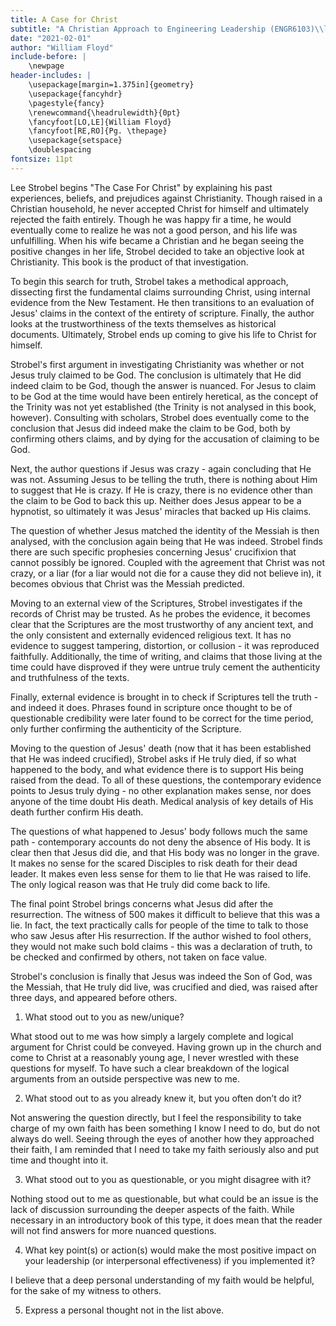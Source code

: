 ```yaml
---
title: A Case for Christ
subtitle: "A Christian Approach to Engineering Leadership (ENGR6103)\\linebreak Dr. Anson\\linebreak"
date: "2021-02-01"
author: "William Floyd"
include-before: |
    \newpage
header-includes: |
    \usepackage[margin=1.375in]{geometry}
    \usepackage{fancyhdr}
    \pagestyle{fancy}
    \renewcommand{\headrulewidth}{0pt}
    \fancyfoot[LO,LE]{William Floyd}
    \fancyfoot[RE,RO]{Pg. \thepage}
    \usepackage{setspace}
    \doublespacing
fontsize: 11pt
---
```


Lee Strobel begins "The Case For Christ" by explaining his past experiences, beliefs, and prejudices against Christianity.
Though raised in a Christian household, he never accepted Christ for himself and ultimately rejected the faith entirely.
Though he was happy fir a time, he would eventually come to realize he was not a good person, and his life was unfulfilling.
When his wife became a Christian and he began seeing the positive changes in her life, Strobel decided to take an objective look at Christianity.
This book is the product of that investigation.

To begin this search for truth, Strobel takes a methodical approach, dissecting first the fundamental claims surrounding Christ, using internal evidence from the New Testament.
He then transitions to an evaluation of Jesus' claims in the context of the entirety of scripture.
Finally, the author looks at the trustworthiness of the texts themselves as historical documents.
Ultimately, Strobel ends up coming to give his life to Christ for himself.

Strobel's first argument in investigating Christianity was whether or not Jesus truly claimed to be God.
The conclusion is ultimately that He did indeed claim to be God, though the answer is nuanced.
For Jesus to claim to be God at the time would have been entirely heretical, as the concept of the Trinity was not yet established (the Trinity is not analysed in this book, however).
Consulting with scholars, Strobel does eventually come to the conclusion that Jesus did indeed make the claim to be God, both by confirming others claims, and by dying for the accusation of claiming to be God.

Next, the author questions if Jesus was crazy - again concluding that He was not.
Assuming Jesus to be telling the truth, there is nothing about Him to suggest that He is crazy.
If He is crazy, there is no evidence other than the claim to be God to back this up.
Neither does Jesus appear to be a hypnotist, so ultimately it was Jesus' miracles that backed up His claims.

The question of whether Jesus matched the identity of the Messiah is then analysed, with the conclusion again being that He was indeed.
Strobel finds there are such specific prophesies concerning Jesus' crucifixion that cannot possibly be ignored.
Coupled with the agreement that Christ was not crazy, or a liar (for a liar would not die for a cause they did not believe in), it becomes obvious that Christ was the Messiah predicted.

Moving to an external view of the Scriptures, Strobel investigates if the records of Christ may be trusted.
As he probes the evidence, it becomes clear that the Scriptures are the most trustworthy of any ancient text, and the only consistent and externally evidenced religious text.
It has no evidence to suggest tampering, distortion, or collusion - it was reproduced faithfully.
Additionally, the time of writing, and claims that those living at the time could have disproved if they were untrue truly cement the authenticity and truthfulness of the texts.

Finally, external evidence is brought in to check if Scriptures tell the truth - and indeed it does.
Phrases found in scripture once thought to be of questionable credibility were later found to be correct for the time period, only further confirming the authenticity of the Scripture.

Moving to the question of Jesus' death (now that it has been established that He was indeed crucified), Strobel asks if He truly died, if so what happened to the body, and what evidence there is to support His being raised from the dead.
To all of these questions, the contemporary evidence points to Jesus truly dying - no other explanation makes sense, nor does anyone of the time doubt His death.
Medical analysis of key details of His death further confirm His death.

The questions of what happened to Jesus' body follows much the same path - contemporary accounts do not deny the absence of His body.
It is clear then that Jesus did die, and that His body was no longer in the grave.
It makes no sense for the scared Disciples to risk death for their dead leader.
It makes even less sense for them to lie that He was raised to life.
The only logical reason was that He truly did come back to life.

The final point Strobel brings concerns what Jesus did after the resurrection.
The witness of 500 makes it difficult to believe that this was a lie.
In fact, the text practically calls for people of the time to talk to those who saw Jesus after His resurrection.
If the author wished to fool others, they would not make such bold claims - this was a declaration of truth, to be checked and confirmed by others, not taken on face value.

Strobel's conclusion is finally that Jesus was indeed the Son of God, was the Messiah, that He truly did live, was crucified and died, was raised after three days, and appeared before others.

<!--

3 pages, 11 pt font, double spaced. No personal pronouns except for question responses.

Discussion of Main Points (2 to 2.5 pages)

Questions: (Personal pronouns appropriate here (0.5 to 1 pages)

1. What stood out to you as new/unique?
2. What stood out to as you already knew it, but you often don’t do it?
3. What stood out to you as questionable, or you might disagree with it?
4. What key point(s) or action(s) would make the most positive impact on your leadership (or interpersonal effectiveness) if implemented it?
5. Express a personal thought not in the list above.

-->

1. What stood out to you as new/unique?

What stood out to me was how simply a largely complete and logical argument for Christ could be conveyed.
Having grown up in the church and come to Christ at a reasonably young age, I never wrestled with these questions for myself.
To have such a clear breakdown of the logical arguments from an outside perspective was new to me.

2. What stood out to as you already knew it, but you often don’t do it?

Not answering the question directly, but I feel the responsibility to take charge of my own faith has been something I know I need to do, but do not always do well.
Seeing through the eyes of another how they approached their faith, I am reminded that I need to take my faith seriously also and put time and thought into it. 

3. What stood out to you as questionable, or you might disagree with it?

Nothing stood out to me as questionable, but what could be an issue is the lack of discussion surrounding the deeper aspects of the faith.
While necessary in an introductory book of this type, it does mean that the reader will not find answers for more nuanced questions.

4. What key point(s) or action(s) would make the most positive impact on your leadership (or interpersonal effectiveness) if you implemented it?

I believe that a deep personal understanding of my faith would be helpful, for the sake of my witness to others.

5. Express a personal thought not in the list above.


